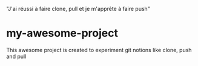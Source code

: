 
"J'ai réussi à faire clone, pull et je m'apprête à faire push"

# my-awesome-project
This awesome project is created to experiment git notions like clone, push and pull
